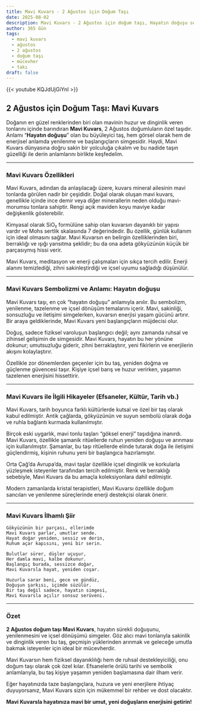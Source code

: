 ```yaml
---
title: Mavi Kuvars - 2 Ağustos için Doğum Taşı
date: 2025-08-02
description: Mavi Kuvars - 2 Ağustos için doğum taşı, Hayatın doğuşu sembolü. Bu özel taşın derin anlamını öğrenin.
author: 365 Gün
tags:
  - mavi kuvars
  - ağustos
  - 2 ağustos
  - doğum taşı
  - mücevher
  - takı
draft: false
---
```


{{< youtube KQJdUjGiYnI >}}

## 2 Ağustos için Doğum Taşı: Mavi Kuvars

Doğanın en güzel renklerinden biri olan mavinin huzur ve dinginlik veren tonlarını içinde barındıran **Mavi Kuvars**, 2 Ağustos doğumluların özel taşıdır. Anlamı “**Hayatın doğuşu**” olan bu büyüleyici taş, hem görsel olarak hem de enerjisel anlamda yenilenme ve başlangıçların simgesidir. Haydi, Mavi Kuvars dünyasına doğru sakin bir yolculuğa çıkalım ve bu nadide taşın güzelliği ile derin anlamlarını birlikte keşfedelim.

---

### Mavi Kuvars Özellikleri

Mavi Kuvars, adından da anlaşılacağı üzere, kuvars mineral ailesinin mavi tonlarda görülen nadir bir çeşididir. Doğal olarak oluşan mavi kuvars, genellikle içinde ince demir veya diğer minerallerin neden olduğu mavi-morumsu tonlara sahiptir. Rengi açık maviden koyu maviye kadar değişkenlik gösterebilir.

Kimyasal olarak SiO₂ formülüne sahip olan kuvarsın dayanıklı bir yapısı vardır ve Mohs sertlik skalasında 7 değerindedir. Bu özellik, günlük kullanım için ideal olmasını sağlar. Mavi Kuvarsın en belirgin özelliklerinden biri, berraklığı ve ışığı yansıtma şeklidir; bu da ona adeta gökyüzünün küçük bir parçasıymış hissi verir.

Mavi Kuvars, meditasyon ve enerji çalışmaları için sıkça tercih edilir. Enerji alanını temizlediği, zihni sakinleştirdiği ve içsel uyumu sağladığı düşünülür.

---

### Mavi Kuvars Sembolizmi ve Anlamı: Hayatın doğuşu

Mavi Kuvars taşı, en çok “hayatın doğuşu” anlamıyla anılır. Bu sembolizm, yenilenme, tazelenme ve içsel dönüşüm temalarını içerir. Mavi, sakinliği, sonsuzluğu ve iletişimi simgelerken, kuvarsın enerjisi yaşam gücünü artırır. Bir araya geldiklerinde, Mavi Kuvars yeni başlangıçların müjdecisi olur.

Doğuş, sadece fiziksel varoluşun başlangıcı değil; aynı zamanda ruhsal ve zihinsel gelişimin de simgesidir. Mavi Kuvars, hayatın bu her yönüne dokunur; umutsuzluğu giderir, zihni berraklaştırır, yeni fikirlerin ve enerjilerin akışını kolaylaştırır.

Özellikle zor dönemlerden geçenler için bu taş, yeniden doğma ve güçlenme güvencesi taşır. Kişiye içsel barış ve huzur verirken, yaşamın tazelenen enerjisini hissettirir.

---

### Mavi Kuvars ile İlgili Hikayeler (Efsaneler, Kültür, Tarih vb.)

Mavi Kuvars, tarih boyunca farklı kültürlerde kutsal ve özel bir taş olarak kabul edilmiştir. Antik çağlarda, gökyüzünün ve suyun sembolü olarak doğa ve ruhla bağlantı kurmada kullanılmıştır.

Birçok eski uygarlık, mavi tonlu taşları “göksel enerji” taşıdığına inanırdı. Mavi Kuvars, özellikle şamanik ritüellerde ruhun yeniden doğuşu ve arınması için kullanılmıştır. Şamanlar, bu taşı ritüellerde elinde tutarak doğa ile iletişimi güçlendirmiş, kişinin ruhunu yeni bir başlangıca hazırlamıştır.

Orta Çağ’da Avrupa’da, mavi taşlar özellikle içsel dinginlik ve korkularla yüzleşmek isteyenler tarafından tercih edilmiştir. Renk ve berraklığı sebebiyle, Mavi Kuvars da bu amaçla koleksiyonlara dahil edilmiştir.

Modern zamanlarda kristal terapistleri, Mavi Kuvarsı özellikle doğum sancıları ve yenilenme süreçlerinde enerji destekçisi olarak önerir.

---

### Mavi Kuvars İlhamlı Şiir

```
Gökyüzünün bir parçası, ellerimde  
Mavi Kuvars parlar, umutlar sende.  
Hayat doğar yeniden, sessiz ve derin,  
Ruhum açar kapısını, yeni bir serin.

Bulutlar sürer, düşler uçuşur,  
Her damla mavi, kalbe dokunur.  
Başlangıç burada, sessizce doğar,  
Mavi Kuvarsla hayat, yeniden coşar.

Huzurla sarar beni, gece ve gündüz,  
Doğuşun şarkısı, içimde süzülür.  
Bir taş değil sadece, hayatın simgesi,  
Mavi Kuvarsla açılır sonsuz serüveni.
```

---

### Özet

**2 Ağustos doğum taşı Mavi Kuvars**, hayatın sürekli doğuşunu, yenilenmesini ve içsel dönüşümü simgeler. Göz alıcı mavi tonlarıyla sakinlik ve dinginlik veren bu taş, geçmişin yüklerinden arınmak ve geleceğe umutla bakmak isteyenler için ideal bir mücevherdir.

Mavi Kuvarsın hem fiziksel dayanıklılığı hem de ruhsal destekleyiciliği, onu doğum taşı olarak çok özel kılar. Efsanelerle örülü tarihi ve sembolik anlamlarıyla, bu taş kişiye yaşamın yeniden başlamasına dair ilham verir.

Eğer hayatınızda taze başlangıçlara, huzura ve yeni enerjilere ihtiyaç duyuyorsanız, Mavi Kuvars sizin için mükemmel bir rehber ve dost olacaktır.

**Mavi Kuvarsla hayatınıza mavi bir umut, yeni doğuşların enerjisini getirin!**